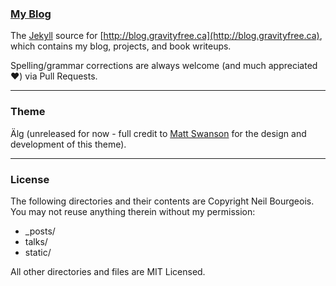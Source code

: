 ### [My Blog](http://blog.gravityfree.ca)

The [Jekyll](http://jekyllrb.com/) source for [http://blog.gravityfree.ca](http://blog.gravityfree.ca), which contains my blog, projects, and book writeups.

Spelling/grammar corrections are always welcome (and much appreciated :heart:) via Pull Requests.

---
### Theme
Älg (unreleased for now - full credit to [Matt Swanson](https://mdswanson.com) for the design and development of this theme).

---

### License
The following directories and their contents are Copyright Neil Bourgeois. You may not reuse anything therein without my permission:

* _posts/
* talks/
* static/

All other directories and files are MIT Licensed.
